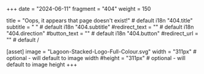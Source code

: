 +++
date = "2024-06-11"
fragment = "404"
weight = 150

title = "Oops, it appears that page doesn't exist!" # default i18n "404.title"
subtitle = " " # default i18n "404.subtitle"
#redirect_text = "" # default i18n "404.direction"
#button_text = "" # default i18n "404.button"
#redirect_url = "" # default /

[asset]
  image = "Lagoon-Stacked-Logo-Full-Colour.svg"
  width = "311px" # optional - will default to image width
  #height = "311px" # optional - will default to image height
+++
